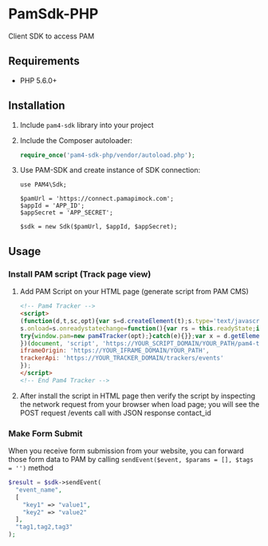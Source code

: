 # PamSdk-PHP
Client SDK to access PAM

## Requirements

 * PHP 5.6.0+

## Installation

 1. Include `pam4-sdk` library into your project

 1. Include the Composer autoloader:

    ```php
    require_once('pam4-sdk-php/vendor/autoload.php');
    ```
    
 1. Use PAM-SDK and create instance of SDK connection:
      
    ```
    use PAM4\Sdk;
        
    $pamUrl = 'https://connect.pamapimock.com';
    $appId = 'APP_ID';
    $appSecret = 'APP_SECRET';
        
    $sdk = new Sdk($pamUrl, $appId, $appSecret);
    ```
    
## Usage

### Install PAM script (Track page view)

 1. Add PAM Script on your HTML page (generate script from PAM CMS)
    
    ```html
    <!-- Pam4 Tracker -->
    <script>
    (function(d,t,sc,opt){var s=d.createElement(t);s.type='text/javascript';s.async=true;s.src=sc;
    s.onload=s.onreadystatechange=function(){var rs = this.readyState;if(rs)if(rs!='complete')if(rs!='loaded')return;
    try{window.pam=new pam4Tracker(opt);}catch(e){}};var x = d.getElementsByTagName(t)[0];x.parentNode.insertBefore(s, x);
    })(document, 'script', 'https://YOUR_SCRIPT_DOMAIN/YOUR_PATH/pam4-tracker.umd.js', {
    iframeOrigin: 'https://YOUR_IFRAME_DOMAIN/YOUR_PATH',
    trackerApi: 'https://YOUR_TRACKER_DOMAIN/trackers/events'
    });
    </script>
    <!-- End Pam4 Tracker -->
    ```
  
 1. After install the script in HTML page then verify the script by inspecting the network request from your browser when load page; you will see the POST request /events call with JSON response contact_id
     
     
### Make Form Submit

When you receive form submission from your website, you can forward those form data to PAM by calling `sendEvent($event, $params = [], $tags = '')` method

```php 
$result = $sdk->sendEvent(
  "event_name",
  [
    "key1" => "value1",
    "key2" => "value2"
  ],
  "tag1,tag2,tag3"
);
```
